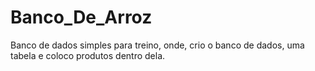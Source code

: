 # Banco_De_Arroz
Banco de dados simples para treino, onde, crio o banco de dados, uma tabela e coloco produtos dentro dela.
